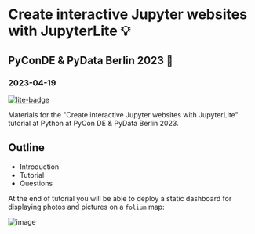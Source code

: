 # Create interactive Jupyter websites with JupyterLite 💡

## PyConDE & PyData Berlin 2023 🐍

### 2023-04-19

[![lite-badge](https://jupyterlite.rtfd.io/en/latest/_static/badge.svg)](https://jtpio.github.io/pyconde-pydata-berlin-2023-jupyterlite-tutorial)

Materials for the "Create interactive Jupyter websites with JupyterLite" tutorial at Python at PyCon DE & PyData Berlin 2023.

## Outline

- Introduction
- Tutorial
- Questions

At the end of tutorial you will be able to deploy a static dashboard for displaying photos and pictures on a `folium` map:

![image](https://user-images.githubusercontent.com/591645/233269835-d038f742-853a-4c15-90e3-f38700cc2f2f.png)
